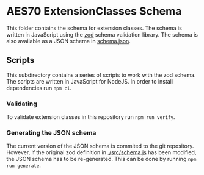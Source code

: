 # AES70 ExtensionClasses Schema

This folder contains the schema for extension classes. The schema is written in JavaScript using
the [zod](https://zod.dev/) schema validation library. The schema is also available as a JSON schema
in [schema.json](./schema.json).

## Scripts

This subdirectory contains a series of scripts to work with the zod schema. The scripts are written in JavaScript
for NodeJS. In order to install dependencies run `npm ci`.

### Validating

To validate extension classes in this repository run `npm run verify`.

### Generating the JSON schema

The current version of the JSON schema is commited to the git repository. However, if the original
zod definition in [./src/schema.js](./src/schema.js) has been modified, the JSON schema has to be
re-generated. This can be done by running `npm run generate`.

